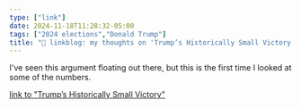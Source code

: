 ```yaml
---
type: ["link"]
date: 2024-11-18T11:28:32-05:00
tags: ["2024 elections","Donald Trump"]
title: "🔗 linkblog: my thoughts on 'Trump’s Historically Small Victory'"
---
```

I've seen this argument floating out there, but this is the first time I looked at some of the numbers.

[link to "Trump’s Historically Small Victory"](https://kottke.org/24/11/trumps-historically-small-victory)
